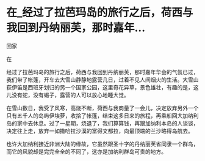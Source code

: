# 在_经过了拉芭玛岛的旅行之后，荷西与我回到丹纳丽芙，那时嘉年...

回家

在

经过了拉芭玛岛的旅行之后，荷西与我回到丹纳丽芙，那时嘉年华会的气氛已过，我们带了帐篷，开车去大雪山静静地露营几日，过着不见人间烟火的生活。大雪山荻伊笛是西班牙划归的另一个国家公园，这里奇花异草，景色雄壮，有趣的是，这儿没有蛇，没有蝎子，露营的人可以放心地睡大觉。

在雪山数日，我受了风寒，高烧不断，荷西与我商量了一会儿，决定放弃另外一个只有五千人的岛屿伊埃萝，收拾了帐篷，结束这多日来的旅程，再乘船回大加纳利岛的家中去休息。过了一星期，烧退了，我们算算钱，再跟加纳利本岛的人谈谈，决定往上走，放弃一如撒哈拉沙漠的富得文都拉，向最顶端的兰沙略得岛航去。

也许大加纳利接近非洲大陆的缘故，它虽然跟圣十字的丹纳丽芙省同隶一个群岛，而它的风貌却是完完全全的不同了，这亦是加纳利群岛可贵的地方。